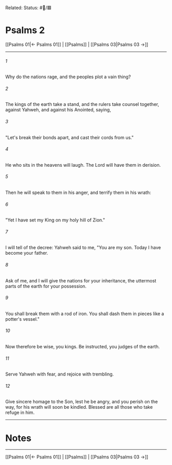 Related:
Status: #📖/🟥
# Psalms 2

[[Psalms 01|← Psalms 01]] | [[Psalms]] | [[Psalms 03|Psalms 03 →]]
***



###### 1 
Why do the nations rage, and the peoples plot a vain thing? 

###### 2 
The kings of the earth take a stand, and the rulers take counsel together, against Yahweh, and against his Anointed, saying, 

###### 3 
"Let's break their bonds apart, and cast their cords from us." 

###### 4 
He who sits in the heavens will laugh. The Lord will have them in derision. 

###### 5 
Then he will speak to them in his anger, and terrify them in his wrath: 

###### 6 
"Yet I have set my King on my holy hill of Zion." 

###### 7 
I will tell of the decree: Yahweh said to me, "You are my son. Today I have become your father. 

###### 8 
Ask of me, and I will give the nations for your inheritance, the uttermost parts of the earth for your possession. 

###### 9 
You shall break them with a rod of iron. You shall dash them in pieces like a potter's vessel." 

###### 10 
Now therefore be wise, you kings. Be instructed, you judges of the earth. 

###### 11 
Serve Yahweh with fear, and rejoice with trembling. 

###### 12 
Give sincere homage to the Son, lest he be angry, and you perish on the way, for his wrath will soon be kindled. Blessed are all those who take refuge in him.

---
# Notes


***
[[Psalms 01|← Psalms 01]] | [[Psalms]] | [[Psalms 03|Psalms 03 →]]
